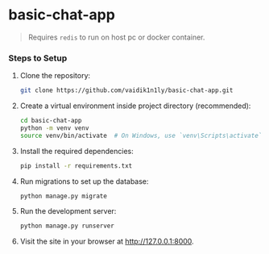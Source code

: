 # basic-chat-app
> Requires `redis` to run on host pc or docker container.

### Steps to Setup

1. Clone the repository:

   ```bash
   git clone https://github.com/vaidik1n1ly/basic-chat-app.git
   
2. Create a virtual environment inside project directory (recommended):

   ```bash
   cd basic-chat-app
   python -m venv venv
   source venv/bin/activate  # On Windows, use `venv\Scripts\activate`
   
3. Install the required dependencies:

   ```bash
   pip install -r requirements.txt

4. Run migrations to set up the database:

   ```bash
   python manage.py migrate

5. Run the development server:

   ```bash
   python manage.py runserver

6. Visit the site in your browser at http://127.0.0.1:8000.
